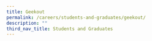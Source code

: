 ```yaml
---
title: Geekout
permalink: /careers/students-and-graduates/geekout/
description: ""
third_nav_title: Students and Graduates
---
```

